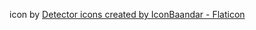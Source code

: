 icon by <a href="https://www.flaticon.com/free-icons/detector" title="detector icons">Detector icons created by IconBaandar - Flaticon</a>
